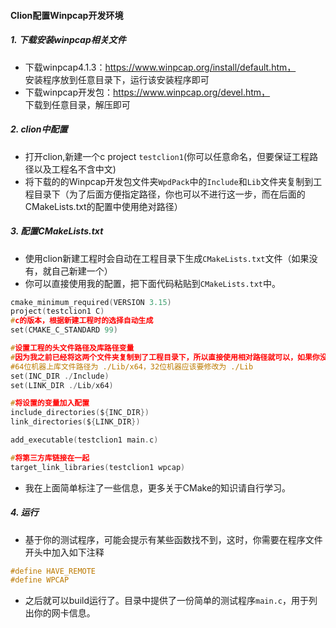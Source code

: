 #### Clion配置Winpcap开发环境
##### 1. 下载安装winpcap相关文件  
* 下载winpcap4.1.3：https://www.winpcap.org/install/default.htm，<br>安装程序放到任意目录下，运行该安装程序即可  
* 下载winpcap开发包：https://www.winpcap.org/devel.htm，<br>下载到任意目录，解压即可
##### 2. clion中配置
* 打开clion,新建一个c project `testclion1`(你可以任意命名，但要保证工程路径以及工程名不含中文)
* 将下载的的Winpcap开发包文件夹`WpdPack`中的`Include`和`Lib`文件夹复制到工程目录下（为了后面方便指定路径，你也可以不进行这一步，而在后面的CMakeLists.txt的配置中使用绝对路径）
##### 3. 配置CMakeLists.txt
* 使用clion新建工程时会自动在工程目录下生成`CMakeLists.txt`文件（如果没有，就自己新建一个）
* 你可以直接使用我的配置，把下面代码粘贴到`CMakeLists.txt`中。
```c
cmake_minimum_required(VERSION 3.15)
project(testclion1 C)
#c的版本，根据新建工程时的选择自动生成
set(CMAKE_C_STANDARD 99)

#设置工程的头文件路径及库路径变量
#因为我之前已经将这两个文件夹复制到了工程目录下，所以直接使用相对路径就可以，如果你没有复制，就写绝对路径
#64位机器上库文件路径为 ./Lib/x64，32位机器应该要修改为 ./Lib
set(INC_DIR ./Include)
set(LINK_DIR ./Lib/x64)

#将设置的变量加入配置
include_directories(${INC_DIR})
link_directories(${LINK_DIR})

add_executable(testclion1 main.c)

#将第三方库链接在一起
target_link_libraries(testclion1 wpcap)
```
* 我在上面简单标注了一些信息，更多关于CMake的知识请自行学习。
##### 4. 运行
* 基于你的测试程序，可能会提示有某些函数找不到，这时，你需要在程序文件开头中加入如下注释
```c
#define HAVE_REMOTE
#define WPCAP
```
* 之后就可以build运行了。目录中提供了一份简单的测试程序`main.c`，用于列出你的网卡信息。